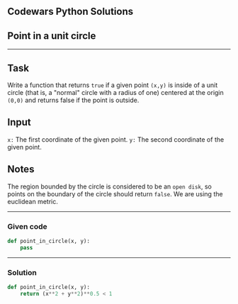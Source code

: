 
Codewars Python Solutions
---
## Point in a unit circle <br>
---
## Task
Write a function that returns ```true``` if a given point ```(x,y)``` is inside of a unit circle (that is, a "normal" circle with a radius of one) centered at the origin ```(0,0)``` and returns false if the point is outside.

## Input
```x:``` The first coordinate of the given point.
```y:``` The second coordinate of the given point.
## Notes
The region bounded by the circle is considered to be an ```open disk```, so points on the boundary of the circle should return ```false```.
We are using the euclidean metric.

---
### Given code
```python
def point_in_circle(x, y):
    pass
```
---
### Solution
```python
def point_in_circle(x, y):
    return (x**2 + y**2)**0.5 < 1
```
